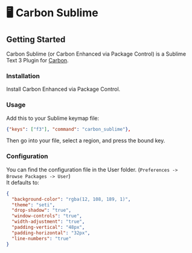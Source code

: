 

# 🖥 Carbon Sublime

## Getting Started
Carbon Sublime (or Carbon Enhanced via Package Control) is a Sublime Text 3 Plugin for [Carbon](https://carbon.now.sh).

### Installation
Install Carbon Enhanced via Package Control.


### Usage
Add this to your Sublime keymap file:
```json
{"keys": ["f3"], "command": "carbon_sublime"},
```
Then go into your file, select a region, and press the bound key.

### Configuration
You can find the configuration file in the User folder. (`Preferences -> Browse Packages -> User`)\
It defaults to:
```json
{
  "background-color": "rgba(12, 108, 189, 1)",
  "theme": "seti",
  "drop-shadow": "true",
  "window-controls": "true",
  "width-adjustment": "true",
  "padding-vertical": "48px",
  "padding-horizontal": "32px",
  "line-numbers": "true"
}
```
